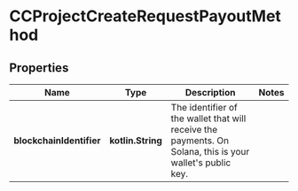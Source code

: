 
# CCProjectCreateRequestPayoutMethod

## Properties
Name | Type | Description | Notes
------------ | ------------- | ------------- | -------------
**blockchainIdentifier** | **kotlin.String** | The identifier of the wallet that will receive the payments. On Solana, this is your wallet&#39;s public key.   | 



